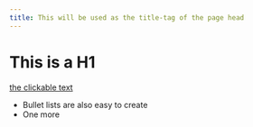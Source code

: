 ```yaml
---
title: This will be used as the title-tag of the page head
---
```


# This is a H1

[the clickable text](http://xlson.com/)

* Bullet lists are also easy to create
* One more

<!-- <!DOCTYPE html>
<html lang="en">
<head>
  <meta charset="UTF-8">
  <meta name="description" content="Web Development, Web Developer">
  <meta name="keywords" content="Ruby,Rails,HTML,CSS,JavaScript,Angular,NodeJS,ReactJS">
  <meta name="author" content="Casey Manning">
  <title> Coding by Manning</title>
  <meta name="viewport" content="width=device-width, initial-scale=1.0">
  <meta http-equiv="X-UA-Compatible" content="ie=edge">
  <link rel="stylesheet" href="style.css">
  <link rel="shortcut icon" type="png" href="img/favicon.png"/>
</head> -->

<!-- Site map Destinations-->
<!-- <ul class="nav">
  <a href="https://caseykm.github.io/Casey-Manning/" class="navigation">Home</a>
  <a href="https://medium.com/it-works-on-my-machine" target="_blank" class="navigation">Medium</a>
  <a href="https://github.com/Caseykm"target="_blank" class="navigation">GitHub</a>
  <a href="https://www.linkedin.com/in/casey-manning-0853591b/" class="navigation">LinkedIn</a>

  
  <h1 class="guide"> Follow me:</h1>
</ul> -->

<!-- Welcome and logo Images -->
<!-- <div class="logo">
    <img class="logo-image" src="img/logo.png">
  </div>
<div class="welcome">
    <img class="welcome-image" src="img/welcome.jpg">
</div>

<body>
    
</body>
<footer> -->